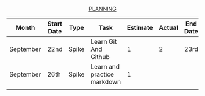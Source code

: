 <p align="center"><ins>PLANNING</ins></p>

| Month     | Start Date | Type  | Task                        | Estimate | Actual | End Date | Notes/Link                                                            |
|-----------|------------|-------|-----------------------------|----------|--------|----------|-----------------------------------------------------------------------|
| September | 22nd       | Spike | Learn Git And Github        | 1        | 2      | 23rd     |                                                                       |
| September | 26th       | Spike | Learn and practice markdown | 1        |        |          | [issue-1](https://github.com/collaboncode/learning-platform/issues/1) |
|           |            |       |                             |          |        |          |                                                                       |

